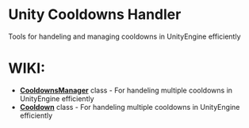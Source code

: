 # Unity Cooldowns Handler
Tools for handeling and managing cooldowns in UnityEngine efficiently

# WIKI:
* **[CooldownsManager]** class - 
For handeling multiple cooldowns in UnityEngine efficiently
* **[Cooldown]** class - 
For handeling multiple cooldowns in UnityEngine efficiently

[CooldownsManager]: https://github.com/JosepeDev/UnityCooldownsHandler/wiki/CooldownsManager
[Cooldown]: https://github.com/JosepeDev/UnityCooldownsHandler/wiki/Cooldown-Class
